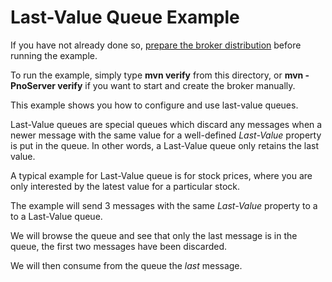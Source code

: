 # Last-Value Queue Example

If you have not already done so, [prepare the broker distribution](../../../../README.md#getting-started) before running the example.

To run the example, simply type **mvn verify** from this directory, or **mvn -PnoServer verify** if you want to start and create the broker manually.

This example shows you how to configure and use last-value queues.

Last-Value queues are special queues which discard any messages when a newer message with the same value for a well-defined _Last-Value_ property is put in the queue. In other words, a Last-Value queue only retains the last value.

A typical example for Last-Value queue is for stock prices, where you are only interested by the latest value for a particular stock.

The example will send 3 messages with the same _Last-Value_ property to a to a Last-Value queue.

We will browse the queue and see that only the last message is in the queue, the first two messages have been discarded.

We will then consume from the queue the _last_ message.
